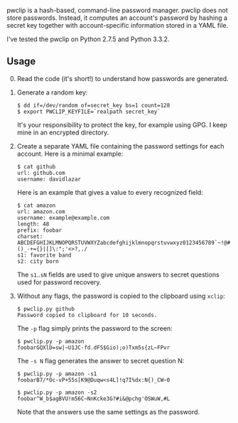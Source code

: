 pwclip is a hash-based, command-line password manager.  pwclip does not store
passwords.  Instead, it computes an account's password by hashing a secret key
together with account-specific information stored in a YAML file.

I've tested the pwclip on Python 2.7.5 and Python 3.3.2.

Usage
-----

0.  Read the code (it's short!) to understand how passwords are generated.


1.  Generate a random key:

        $ dd if=/dev/random of=secret_key bs=1 count=128
        $ export PWCLIP_KEYFILE=`realpath secret_key`

    It's your responsibility to protect the key, for example using GPG.
    I keep mine in an encrypted directory.


2.  Create a separate YAML file containing the password settings for each
    account.  Here is a minimal example:

        $ cat github
        url: github.com
        username: davidlazar

    Here is an example that gives a value to every recognized field:

        $ cat amazon
        url: amazon.com
        username: example@example.com
        length: 48
        prefix: foobar
        charset: ABCDEFGHIJKLMNOPQRSTUVWXYZabcdefghijklmnopqrstuvwxyz0123456789`~!@#$%^&*()_-+={}|[]\:";'<>?,./
        s1: favorite band
        s2: city born

    The `s1`..`sN` fields are used to give unique answers to secret questions
    used for password recovery.


3.  Without any flags, the password is copied to the clipboard using `xclip`:

        $ pwclip.py github
        Password copied to clipboard for 10 seconds.

    The `-p` flag simply prints the password to the screen:

        $ pwclip.py -p amazon
        foobarGQXlD=sw|~U1JC-fd.dFS$Gio);o)Txm5s{zL~FPvr

    The `-s N` flag generates the answer to secret question N:

        $ pwclip.py -p amazon -s1
        foobarB7/*Oc-vP+55s[K9@Duqw<s4L]!q7I%dx:N{)_CW~0

        $ pwclip.py -p amazon -s2
        foobar^W_b$agBVU!m56C~NnKcke3G?#i&@pchg'OSWuW,#L

    Note that the answers use the same settings as the password.
